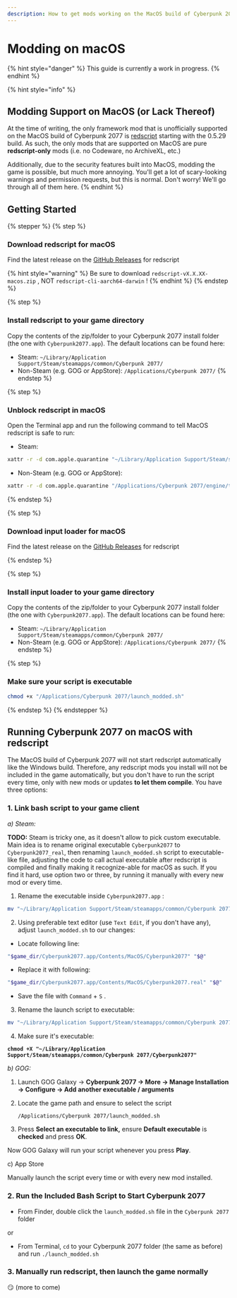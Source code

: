 ```yaml
---
description: How to get mods working on the MacOS build of Cyberpunk 2077
---
```


# Modding on macOS

{% hint style="danger" %}
This guide is currently a work in progress.
{% endhint %}

{% hint style="info" %}
## Modding Support on MacOS (or Lack Thereof)

At the time of writing, the only framework mod that is unofficially supported on the MacOS build of Cyberpunk 2077 is [redscript](https://app.gitbook.com/o/-MP5ijqI11FeeX7c8-N8/s/-McniwB8YOK2HnJ7SYg_/) starting with the 0.5.29 build. As such, the only mods that are supported on MacOS are pure **redscript-only** mods (i.e. no Codeware, no ArchiveXL, etc.)

Additionally, due to the security features built into MacOS, modding the game is possible, but much more annoying. You'll get a lot of scary-looking warnings and permission requests, but this is normal. Don't worry! We'll go through all of them here.
{% endhint %}

## Getting Started

{% stepper %}
{% step %}
### Download redscript for macOS

Find the latest release on the [GitHub Releases](https://github.com/jac3km4/redscript/releases/) for redscript

{% hint style="warning" %}
Be sure to download `redscript-vX.X.XX-macos.zip` , NOT `redscript-cli-aarch64-darwin` !
{% endhint %}
{% endstep %}

{% step %}
### Install redscript to your game directory

Copy the contents of the zip/folder to your Cyberpunk 2077 install folder (the one with `Cyberpunk2077.app`). The default locations can be found here:

* Steam: `~/Library/Application Support/Steam/steamapps/common/Cyberpunk 2077/`
* Non-Steam (e.g. GOG or AppStore): `/Applications/Cyberpunk 2077/`&#x20;
{% endstep %}

{% step %}
### Unblock redscript in macOS

Open the Terminal app and run the following command to tell MacOS redscript is safe to run:

* Steam:

```bash
xattr -r -d com.apple.quarantine "~/Library/Application Support/Steam/steamapps/common/Cyberpunk 2077/engine/tools/"
```

* Non-Steam (e.g. GOG or AppStore):

```bash
xattr -r -d com.apple.quarantine "/Applications/Cyberpunk 2077/engine/tools/"
```
{% endstep %}

{% step %}
### Download input loader for macOS

Find the latest release on the [GitHub Releases](https://github.com/risner/cyberpunk2077-input-loader-mac/releases/) for redscript

{% endstep %}

{% step %}
### Install input loader to your game directory

Copy the contents of the zip/folder to your Cyberpunk 2077 install folder (the one with `Cyberpunk2077.app`). The default locations can be found here:

* Steam: `~/Library/Application Support/Steam/steamapps/common/Cyberpunk 2077/`
* Non-Steam (e.g. GOG or AppStore): `/Applications/Cyberpunk 2077/`&#x20;
{% endstep %}

{% step %}
### Make sure your script is executable

```bash
chmod +x "/Applications/Cyberpunk 2077/launch_modded.sh"
```
{% endstep %}
{% endstepper %}

## Running Cyberpunk 2077 on macOS with redscript

The MacOS build of Cyberpunk 2077 will not start redscript automatically like the Windows build. Therefore, any redscript mods you install will not be included in the game automatically, but you don't have to run the script every time, only with new mods or updates **to let them compile**. You have three options:

### 1. Link bash script to your game client

_a) Steam:_

**TODO:** Steam is tricky one, as it doesn't allow to pick custom executable. Main idea is to rename original executable `Cyberpunk2077` to `Cyberpunk2077_real`, then renaming `launch_modded.sh`  script to executable-like file, adjusting the code to call actual executable after redscript is compiled and finally making it recognize-able for macOS as such. If you find it hard, use option two or three, by running it manually with every new mod or every time.

1. Rename the executable inside `Cyberpunk2077.app` :

```bash
mv "~/Library/Application Support/Steam/steamapps/common/Cyberpunk 2077/Cyberpunk2077.app/Contents/MacOS/Cyberpunk2077" "~/Library/Application Support/Steam/steamapps/common/Cyberpunk 2077/Cyberpunk2077.app/Contents/MacOS/Cyberpunk2077_real"
```

2. Using preferable text editor (use `Text Edit`, if you don't have any), adjust `launch_modded.sh` to our changes:

* Locate following line:

```bash
"$game_dir/Cyberpunk2077.app/Contents/MacOS/Cyberpunk2077" "$@"
```

* Replace it with following:

```bash
"$game_dir/Cyberpunk2077.app/Contents/MacOS/Cyberpunk2077.real" "$@"
```

* Save the file with `Command` + `S` .

3. Rename the launch script to executable:

```bash
mv "~/Library/Application Support/Steam/steamapps/common/Cyberpunk 2077/launch_modded.sh" "~/Library/Application Support/Steam/steamapps/common/Cyberpunk 2077/Cyberpunk2077"
```

4. Make sure it's executable:

<pre class="language-bash"><code class="lang-bash"><strong>chmod +X "~/Library/Application Support/Steam/steamapps/common/Cyberpunk 2077/Cyberpunk2077"
</strong></code></pre>

_b) GOG:_

1. Launch GOG Galaxy → **Cyberpunk 2077 → More → Manage Installation → Configure → Add another executable / arguments**
2.  Locate the game path and ensure to select the script

    ```
    /Applications/Cyberpunk 2077/launch_modded.sh
    ```
3. Press **Select an executable to link,** ensure **Default executable** is **checked** and press **OK**.

Now GOG Galaxy will run your script whenever you press **Play**.

c) App Store

Manually launch the script every time or with every new mod installed.

### 2. Run the Included Bash Script to Start Cyberpunk 2077

* From Finder, double click the `launch_modded.sh` file in the `Cyberpunk 2077` folder

or

* From Terminal, `cd` to your Cyberpunk 2077 folder (the same as before) and run `./launch_modded.sh`&#x20;

### 3. Manually run redscript, then launch the game normally

😏 (more to come)
